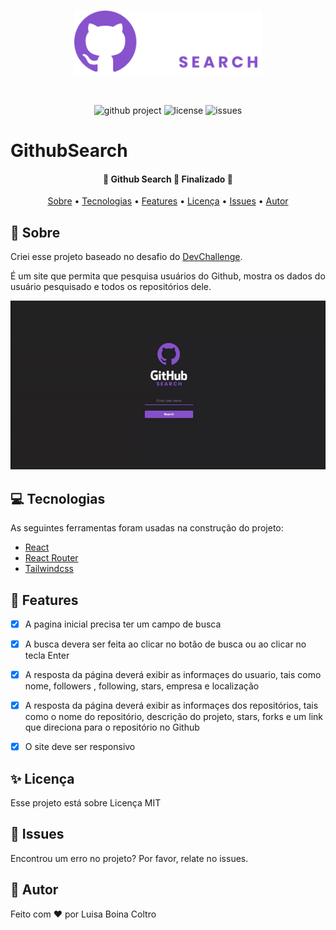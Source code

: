 <br />
<p align='center'>
 <img src='./src/assets/logo-horizontal.svg' alt='Logo' width='300'>
</p>
<br />

<p align='center'>
  <img src='https://img.shields.io/static/v1?label=GitHub&message=Search&color=7159c1&style=float&logo=github' alt='github project' />

  <img src='https://img.shields.io/github/license/LuhBC-pixel/GithubSearch' alt='license' />

  <img src='https://img.shields.io/github/issues/LuhBC-pixel/GithubSearch' alt='issues' />
</p>

# GithubSearch
<h4 align="center"> 
	🚧  Github Search 🚀 Finalizado  🚧
</h4>

<p align="center">
 <a href="##-sobre">Sobre</a> •
 <a href="##-tecnologias">Tecnologias</a> •
 <a href='##-features'>Features</a> • 
 <a href="##-licenc-a">Licença</a> • 
 <a href='##-issues'>Issues</a> •
 <a href="##-autor">Autor</a>
</p>

## 🚀 Sobre

Criei esse projeto baseado no desafio do <a href='https://github.com/Diegooliveyra/Github_Search'>DevChallenge</a>.

É um site que permita que pesquisa usuários do Github, mostra os dados do usuário pesquisado e todos os repositórios dele.

<img src='https://raw.githubusercontent.com/Diegooliveyra/Github_Search/main/.github/gif.gif'>

## 💻 Tecnologias

 As seguintes ferramentas foram usadas na construção do projeto:

 - [React](https://pt-br.reactjs.org/)
 - [React Router](https://reactrouter.com/)
 - [Tailwindcss](https://tailwindcss.com/)

## 🎯 Features

- [x] A pagina inicial precisa ter um campo de busca
- [x] A busca devera ser feita ao clicar no botão de busca ou ao clicar no tecla Enter
- [x] A resposta da página deverá exibir as informaçes do usuario, tais como nome, followers , following, stars, empresa e localização
- [x] A resposta da página deverá exibir as informaçes dos repositórios, tais como o nome do repositório, descrição do projeto, stars, forks e um link que direciona para o repositório no Github
- [x] O site deve ser responsivo


## ✨ Licença

Esse projeto está sobre Licença MIT

## 🔨 Issues

Encontrou um erro no projeto? Por favor, relate no issues.

## 👩 Autor

Feito com ❤ por Luisa Boina Coltro
